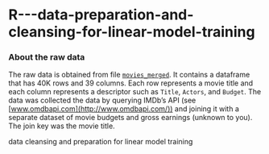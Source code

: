# R---data-preparation-and-cleansing-for-linear-model-training

### About the raw data   
The raw data is obtained from file [`movies_merged`](https://s3.amazonaws.com/content.udacity-data.com/courses/gt-cs6242/project/movies_merged).  It contains a dataframe that has 40K rows and 39 columns. Each row represents a movie title and each column represents a descriptor such as `Title`, `Actors`, and `Budget`. The data was collected the data by querying IMDb’s API (see [www.omdbapi.com](http://www.omdbapi.com/)) and joining it with a separate dataset of movie budgets and gross earnings (unknown to you). The join key was the movie title. 

data cleansing and preparation for linear model training

